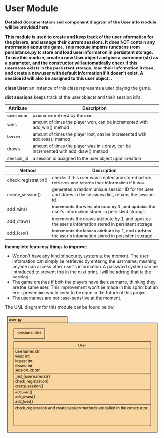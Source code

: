 # User Module
__Detailed documentation and component diagram of the User info module will be provided here.__ 

__This module is used to create and keep track of the user information for the players, and manage their current sessions. 
It does NOT contain any information about the game. This module imports functions from persistance.py to store and load 
user information in persistent storage. To use this module, create a new User object and give a username (str) as a parameter,
and the constructor will automatically check if this username exists in the persistent storage, load their information it does,
and create a new user with default information if it doesn't exist. A session id will also be assigned to this user object.
 .__

**class User**: an instance of this class represents a user playing the game.

**dict sessions** keeps track of the user objects and their session id's.

| Attribute  | Description                                                                         | 
|------------|-------------------------------------------------------------------------------------|
| username   | username entered by the user                                                        | 
| wins       | amount of times the player won, can be incremented with add_win() method            | 
| losses     | amount of times the player lost, can be incremented with add_loss() method          |
| draws      | amount of times the player was in a draw, can be incremented with add_draw() method |
| session_id | a session id assigned to the user object upon creation                              |

| Method               | Description                                                                                               | 
|----------------------|-----------------------------------------------------------------------------------------------------------|
| check_registration() | checks if this user was created and stored before, retrieves and returns their information if it was      | 
| create_session()     | generates a random unique session ID for the user and stores in the sessions dict, returns the session id | 
| add_win()            | increments the wins attribute by 1, and updates the user's information stored in persistent storage       |
| add_draw()           | increments the draws attribute by 1, and updates the user's information stored in persistent storage      |
| add_loss()           | increments the losses attribute by 1, and updates the user's information stored in persistent storage     |

**Incomplete features/ things to improve**:
- We don't have any kind of security system at the moment. The user information can simply be retrieved by entering the username,
meaning anyone can access other user's information. A password system can be introduced to prevent this in the next print. I will be adding 
that to the backlog.
- The game crashes if both the players have the username, thinking they are the same user. This improvement won't be made in this sprint but 
an error prevention would need to be done in the future of this project.
- The usernames are not case-sensitive at the moment. 

The UML diagram for this module can be found below.


![User module component architecture of Ultimate tic tac toe](../Images/arch_user.jpg)
